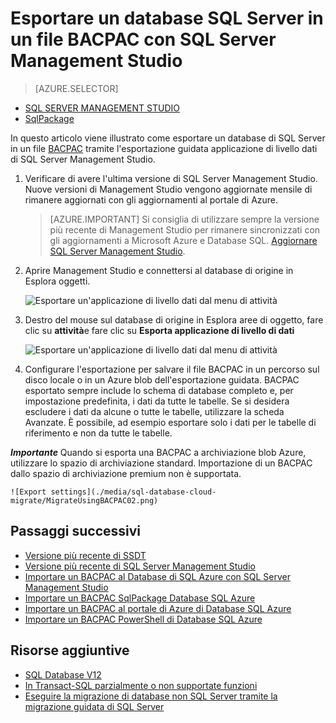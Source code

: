 
<properties
   pageTitle="Esportare un database SQL Server in un file BACPAC con SQL Server Management Studio | Microsoft Azure"
   description="Database SQL di Microsoft Azure, la migrazione di database, esportare database, Esporta file BACPAC, creazione guidata applicazione esportare dati"
   services="sql-database"
   documentationCenter=""
   authors="CarlRabeler"
   manager="jhubbard"
   editor=""/>

<tags
   ms.service="sql-database"
   ms.devlang="NA"
   ms.topic="article"
   ms.tgt_pltfrm="NA"
   ms.workload="data-management"
   ms.date="08/16/2016"
   ms.author="carlrab"/>

# <a name="export-a-sql-server-database-to-a-bacpac-file-using-sql-server-management-studio"></a>Esportare un database SQL Server in un file BACPAC con SQL Server Management Studio

> [AZURE.SELECTOR]
- [SQL SERVER MANAGEMENT STUDIO](sql-database-cloud-migrate-compatible-export-bacpac-ssms.md)
- [SqlPackage](sql-database-cloud-migrate-compatible-export-bacpac-sqlpackage.md)

 
In questo articolo viene illustrato come esportare un database di SQL Server in un file [BACPAC](https://msdn.microsoft.com/library/ee210546.aspx#Anchor_4) tramite l'esportazione guidata applicazione di livello dati di SQL Server Management Studio. 

1. Verificare di avere l'ultima versione di SQL Server Management Studio. Nuove versioni di Management Studio vengono aggiornate mensile di rimanere aggiornati con gli aggiornamenti al portale di Azure.

     > [AZURE.IMPORTANT] Si consiglia di utilizzare sempre la versione più recente di Management Studio per rimanere sincronizzati con gli aggiornamenti a Microsoft Azure e Database SQL. [Aggiornare SQL Server Management Studio](https://msdn.microsoft.com/library/mt238290.aspx).

2. Aprire Management Studio e connettersi al database di origine in Esplora oggetti.

    ![Esportare un'applicazione di livello dati dal menu di attività](./media/sql-database-cloud-migrate/MigrateUsingBACPAC01.png)

3. Destro del mouse sul database di origine in Esplora aree di oggetto, fare clic su **attività**e fare clic su **Esporta applicazione di livello di dati**

    ![Esportare un'applicazione di livello dati dal menu di attività](./media/sql-database-cloud-migrate/TestForCompatibilityUsingSSMS01.png)

4. Configurare l'esportazione per salvare il file BACPAC in un percorso sul disco locale o in un Azure blob dell'esportazione guidata. BACPAC esportato sempre include lo schema di database completo e, per impostazione predefinita, i dati da tutte le tabelle. Se si desidera escludere i dati da alcune o tutte le tabelle, utilizzare la scheda Avanzate. È possibile, ad esempio esportare solo i dati per le tabelle di riferimento e non da tutte le tabelle.

***Importante*** Quando si esporta una BACPAC a archiviazione blob Azure, utilizzare lo spazio di archiviazione standard. Importazione di un BACPAC dallo spazio di archiviazione premium non è supportata.

    ![Export settings](./media/sql-database-cloud-migrate/MigrateUsingBACPAC02.png)


## <a name="next-steps"></a>Passaggi successivi

- [Versione più recente di SSDT](https://msdn.microsoft.com/library/mt204009.aspx)
- [Versione più recente di SQL Server Management Studio](https://msdn.microsoft.com/library/mt238290.aspx)
- [Importare un BACPAC al Database di SQL Azure con SQL Server Management Studio](sql-database-cloud-migrate-compatible-import-bacpac-ssms.md)
- [Importare un BACPAC SqlPackage Database SQL Azure](sql-database-cloud-migrate-compatible-import-bacpac-sqlpackage.md)
- [Importare un BACPAC al portale di Azure di Database SQL Azure](sql-database-import.md)
- [Importare un BACPAC PowerShell di Database SQL Azure](sql-database-import-powershell.md)

## <a name="additional-resources"></a>Risorse aggiuntive

- [SQL Database V12](sql-database-v12-whats-new.md)
- [In Transact-SQL parzialmente o non supportate funzioni](sql-database-transact-sql-information.md)
- [Eseguire la migrazione di database non SQL Server tramite la migrazione guidata di SQL Server](http://blogs.msdn.com/b/ssma/)
